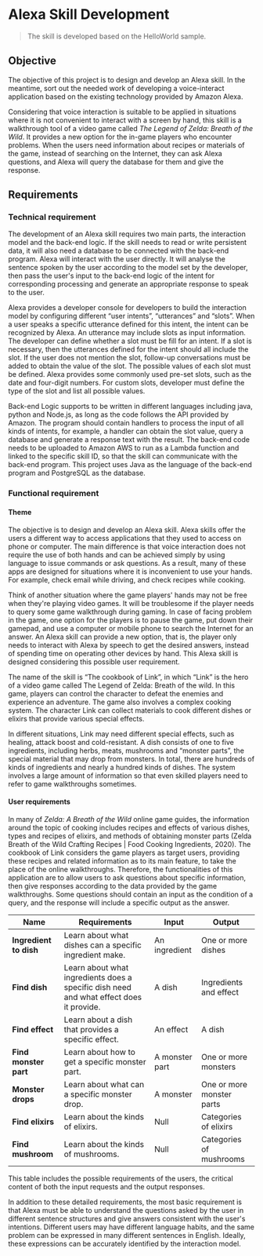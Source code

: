 # Alexa Skill Development
> The skill is developed based on the HelloWorld sample.

## Objective

The objective of this project is to design and develop an Alexa skill. In the meantime, sort out the needed work of developing a voice-interact application based on the existing technology provided by Amazon Alexa. 

Considering that voice interaction is suitable to be applied in situations where it is not convenient to interact with a screen by hand, this skill is a walkthrough tool of a video game called *The Legend of Zelda: Breath of the Wild*. It provides a new option for the in-game players who encounter problems. When the users need information about recipes or materials of the game, instead of searching on the Internet, they can ask Alexa questions, and Alexa will query the database for them and give the response. 

## Requirements

### Technical requirement

The development of an Alexa skill requires two main parts, the interaction model and the back-end logic. If the skill needs to read or write persistent data, it will also need a database to be connected with the back-end program. Alexa will interact with the user directly. It will analyse the sentence spoken by the user according to the model set by the developer, then pass the user's input to the back-end logic of the intent for corresponding processing and generate an appropriate response to speak to the user. 

Alexa provides a developer console for developers to build the interaction model by configuring different “user intents”, “utterances” and “slots”. When a user speaks a specific utterance defined for this intent, the intent can be recognized by Alexa. An utterance may include slots as input information. The developer can define whether a slot must be fill for an intent. If a slot is necessary, then the utterances defined for the intent should all include the slot. If the user does not mention the slot, follow-up conversations must be added to obtain the value of the slot. The possible values of each slot must be defined. Alexa provides some commonly used pre-set slots, such as the date and four-digit numbers. For custom slots, developer must define the type of the slot and list all possible values.

Back-end Logic supports to be written in different languages including java, python and Node.js, as long as the code follows the API provided by Amazon. The program should contain handlers to process the input of all kinds of intents, for example, a handler can obtain the slot value, query a database and generate a response text with the result. The back-end code needs to be uploaded to Amazon AWS to run as a Lambda function and linked to the specific skill ID, so that the skill can communicate with the back-end program. This project uses Java as the language of the back-end program and PostgreSQL as the database.

### Functional requirement

#### Theme

The objective is to design and develop an Alexa skill. Alexa skills offer the users a different way to access applications that they used to access on phone or computer. The main difference is that voice interaction does not require the use of both hands and can be achieved simply by using language to issue commands or ask questions. As a result, many of these apps are designed for situations where it is inconvenient to use your hands. For example, check email while driving, and check recipes while cooking.

Think of another situation where the game players' hands may not be free when they're playing video games. It will be troublesome if the player needs to query some game walkthrough during gaming. In case of facing problem in the game, one option for the players is to pause the game, put down their gamepad, and use a computer or mobile phone to search the Internet for an answer. An Alexa skill can provide a new option, that is, the player only needs to interact with Alexa by speech to get the desired answers, instead of spending time on operating other devices by hand. This Alexa skill is designed considering this possible user requirement. 

The name of the skill is “The cookbook of Link”, in which “Link” is the hero of a video game called The Legend of Zelda: Breath of the wild. In this game, players can control the character to defeat the enemies and experience an adventure. The game also involves a complex cooking system. The character Link can collect materials to cook different dishes or elixirs that provide various special effects.

In different situations, Link may need different special effects, such as healing, attack boost and cold-resistant. A dish consists of one to five ingredients, including herbs, meats, mushrooms and “monster parts”, the special material that may drop from monsters. In total, there are hundreds of kinds of ingredients and nearly a hundred kinds of dishes. The system involves a large amount of information so that even skilled players need to refer to game walkthroughs sometimes. 

#### User requirements

In many of *Zelda: A Breath of the Wild* online game guides, the information around the topic of cooking includes recipes and effects of various dishes, types and recipes of elixirs, and methods of obtaining monster parts (Zelda Breath of the Wild Crafting Recipes | Food Cooking Ingredients, 2020). The cookbook of Link considers the game players as target users, providing these recipes and related information as to its main feature, to take the place of the online walkthroughs. Therefore, the functionalities of this application are to allow users to ask questions about specific information, then give responses according to the data provided by the game walkthroughs. Some questions should contain an input as the condition of a query, and the response will include a specific output as the answer. 

| **Name**               | **Requirements**                                             | **Input**      | **Output**                |
| ---------------------- | ------------------------------------------------------------ | -------------- | ------------------------- |
| **Ingredient to dish** | Learn about what dishes can a specific ingredient make.      | An ingredient  | One or more dishes        |
| **Find dish**          | Learn about what ingredients does a  specific dish need and what effect does it provide. | A dish         | Ingredients and effect    |
| **Find effect**        | Learn about a dish that provides a specific effect.          | An effect      | A dish                    |
| **Find monster part**  | Learn about how to get a specific monster  part.             | A monster part | One or more monsters      |
| **Monster drops**      | Learn about what can a specific monster drop.                | A monster      | One or more monster parts |
| **Find elixirs**       | Learn about the kinds of elixirs.                            | Null           | Categories of elixirs     |
| **Find mushroom**      | Learn about the kinds of mushrooms.                          | Null           | Categories of mushrooms   |

This table includes the possible requirements of the users, the critical content of both the input requests and the output responses. 

In addition to these detailed requirements, the most basic requirement is that Alexa must be able to understand the questions asked by the user in different sentence structures and give answers consistent with the user's intentions. Different users may have different language habits, and the same problem can be expressed in many different sentences in English. Ideally, these expressions can be accurately identified by the interaction model.